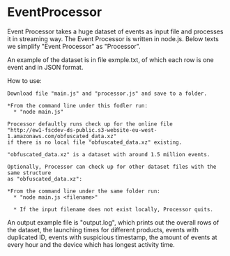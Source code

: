 # EventProcessor
Event Processor takes a huge dataset of events as input file and processes it in streaming way. The Event Processor is written in node.js. Below texts we simplify "Event Processor" as "Processor".

An example of the dataset is in file exmple.txt, of which each row is one event and in JSON format. 

How to use:
  
    Download file "main.js" and "processor.js" and save to a folder.
    
    *From the command line under this fodler run: 
      * "node main.js"
    
    Processor defaultly runs check up for the online file 
    "http://ew1-fscdev-ds-public.s3-website-eu-west-1.amazonaws.com/obfuscated_data.xz" 
    if there is no local file "obfuscated_data.xz" existing. 
    
    "obfuscated_data.xz" is a dataset with around 1.5 million events.
    
    Optionally, Processor can check up for other dataset files with the same structure
    as "obfuscated_data.xz":
    
    *From the command line under the same folder run:
      * "node main.js <filename>"
      
      * If the input filename does not exist locally, Processor quits.
      

An output example file is "output.log", which prints out the overall rows of the dataset, the launching times for different products, events with duplicated ID, events with suspicious timestamp, the amount of events at every hour and the device which has longest activity time. 

  
  
